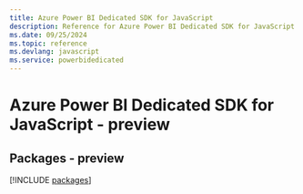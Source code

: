 ```yaml
---
title: Azure Power BI Dedicated SDK for JavaScript
description: Reference for Azure Power BI Dedicated SDK for JavaScript
ms.date: 09/25/2024
ms.topic: reference
ms.devlang: javascript
ms.service: powerbidedicated
---
```

# Azure Power BI Dedicated SDK for JavaScript - preview
## Packages - preview
[!INCLUDE [packages](power-bi-dedicated-index.md)]